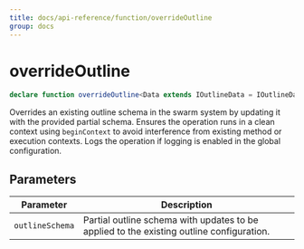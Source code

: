 ```yaml
---
title: docs/api-reference/function/overrideOutline
group: docs
---
```


# overrideOutline

```ts
declare function overrideOutline<Data extends IOutlineData = IOutlineData, Param extends IOutlineParam = IOutlineParam>(outlineSchema: TOutlineSchema<Data, Param>): IOutlineSchema<any, any>;
```

Overrides an existing outline schema in the swarm system by updating it with the provided partial schema.
Ensures the operation runs in a clean context using `beginContext` to avoid interference from existing method or execution contexts.
Logs the operation if logging is enabled in the global configuration.

## Parameters

| Parameter | Description |
|-----------|-------------|
| `outlineSchema` | Partial outline schema with updates to be applied to the existing outline configuration. |
